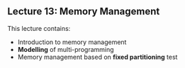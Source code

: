 ## Lecture 13: Memory Management

This lecture contains:

- Introduction to memory management
- **Modelling** of multi-programming
- Memory management based on **fixed partitioning** test
